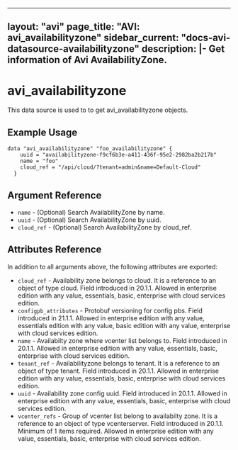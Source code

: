 <!--
    Copyright 2021 VMware, Inc.
    SPDX-License-Identifier: Mozilla Public License 2.0
-->
---
layout: "avi"
page_title: "AVI: avi_availabilityzone"
sidebar_current: "docs-avi-datasource-availabilityzone"
description: |-
  Get information of Avi AvailabilityZone.
---

# avi_availabilityzone

This data source is used to to get avi_availabilityzone objects.

## Example Usage

```hcl
data "avi_availabilityzone" "foo_availabilityzone" {
    uuid = "availabilityzone-f9cf6b3e-a411-436f-95e2-2982ba2b217b"
    name = "foo"
    cloud_ref = "/api/cloud/?tenant=admin&name=Default-Cloud"
  }
```

## Argument Reference

* `name` - (Optional) Search AvailabilityZone by name.
* `uuid` - (Optional) Search AvailabilityZone by uuid.
* `cloud_ref` - (Optional) Search AvailabilityZone by cloud_ref.
  
## Attributes Reference

In addition to all arguments above, the following attributes are exported:

* `cloud_ref` - Availability zone belongs to cloud. It is a reference to an object of type cloud. Field introduced in 20.1.1. Allowed in enterprise edition with any value, essentials, basic, enterprise with cloud services edition.
* `configpb_attributes` - Protobuf versioning for config pbs. Field introduced in 21.1.1. Allowed in enterprise edition with any value, essentials edition with any value, basic edition with any value, enterprise with cloud services edition.
* `name` - Availabilty zone where vcenter list belongs to. Field introduced in 20.1.1. Allowed in enterprise edition with any value, essentials, basic, enterprise with cloud services edition.
* `tenant_ref` - Availabilityzone belongs to tenant. It is a reference to an object of type tenant. Field introduced in 20.1.1. Allowed in enterprise edition with any value, essentials, basic, enterprise with cloud services edition.
* `uuid` - Availability zone config uuid. Field introduced in 20.1.1. Allowed in enterprise edition with any value, essentials, basic, enterprise with cloud services edition.
* `vcenter_refs` - Group of vcenter list belong to availabilty zone. It is a reference to an object of type vcenterserver. Field introduced in 20.1.1. Minimum of 1 items required. Allowed in enterprise edition with any value, essentials, basic, enterprise with cloud services edition.

